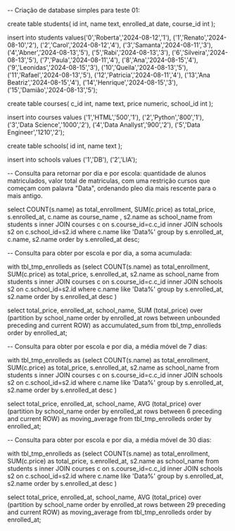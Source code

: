 -- Criação de database simples para teste 01:

create table students(
	id int,
	name text,
	enrolled_at date,
	course_id int
	);

insert into students values('0','Roberta','2024-08-12','1'),
							('1','Renato','2024-08-10','2'),
							('2','Carol','2024-08-12','4'),
							('3','Samanta','2024-08-11','3'),
							('4','Abner','2024-08-13','5'),
							('5','Rabi','2024-08-13','3'),
							('6','Silveira','2024-08-13','5'),
							('7','Paula','2024-08-11','4'),
							('8','Ana','2024-08-15','4'),
							('9','Leonidas','2024-08-15','3'),
							('10','Queila','2024-08-13','5'),
							('11','Rafael','2024-08-13','5'),
							('12','Patricia','2024-08-11','4'),
							('13','Ana Beatriz','2024-08-15','4'),
							('14','Henrique','2024-08-15','3'),
							('15','Damião','2024-08-13','5');



create table courses(
	c_id int,
	name text,
	price numeric,
	school_id int
	);

insert into courses values ('1','HTML','500','1'),
							('2','Python','800','1'),
							('3','Data Science','1000','2'),
							('4','Data Anallyst','900','2'),
							('5','Data Engineer','1210','2');

create table schools(
	id int,
	name text
	);

insert into schools values ('1','DB'),
						   ('2','LIA');







-- Consulta para retornar por dia e por escola: quantidade de alunos matriculados, valor total de matriculas, com uma restrição cursos que começam com palavra "Data", ordenando pleo dia mais rescente para o mais antigo.

select COUNT(s.name) as total_enrollment, SUM(c.price) as total_price, s.enrolled_at, c.name as course_name , s2.name as school_name 
	from students s 
	inner JOIN courses c 
	on s.course_id=c.c_id 
	inner JOIN schools s2 
	on c.school_id=s2.id
	where c.name like 'Data%'
	group by s.enrolled_at, c.name, s2.name
	order by s.enrolled_at desc;


-- Consulta para obter por escola e por dia, a soma acumulada:

with tbl_tmp_enrolleds as
	(select COUNT(s.name) as total_enrollment, SUM(c.price) as total_price, s.enrolled_at,  s2.name as school_name 
	from students s 
	inner JOIN courses c on s.course_id=c.c_id
	inner JOIN schools s2 on c.school_id=s2.id
	where c.name like 'Data%'
	group by s.enrolled_at, s2.name
	order by s.enrolled_at desc
)

select total_price, enrolled_at, school_name,
	SUM (total_price)
	over (partition by school_name order by enrolled_at
	rows between unbounded preceding and current ROW) as accumulated_sum
	from tbl_tmp_enrolleds
	order by enrolled_at;



-- Consulta para obter por escola e por dia, a média móvel de 7 dias:

with tbl_tmp_enrolleds as
	(select COUNT(s.name) as total_enrollment, SUM(c.price) as total_price, s.enrolled_at,  s2.name as school_name 
	from students s 
	inner JOIN courses c on s.course_id=c.c_id
	inner JOIN schools s2 on c.school_id=s2.id
	where c.name like 'Data%'
	group by s.enrolled_at, s2.name
	order by s.enrolled_at desc
)

select total_price, enrolled_at, school_name,
	AVG (total_price)
	over (partition by school_name order by enrolled_at
	rows between 6 preceding and current ROW) as moving_average
	from tbl_tmp_enrolleds
	order by enrolled_at;


-- Consulta para obter por escola e por dia, a média móvel de 30 dias:

with tbl_tmp_enrolleds as
	(select COUNT(s.name) as total_enrollment, SUM(c.price) as total_price, s.enrolled_at,  s2.name as school_name 
	from students s 
	inner JOIN courses c on s.course_id=c.c_id
	inner JOIN schools s2 on c.school_id=s2.id
	where c.name like 'Data%'
	group by s.enrolled_at, s2.name
	order by s.enrolled_at desc
)

select total_price, enrolled_at, school_name,
	AVG (total_price)
	over (partition by school_name order by enrolled_at
	rows between 29 preceding and current ROW) as moving_average
	from tbl_tmp_enrolleds
	order by enrolled_at;

